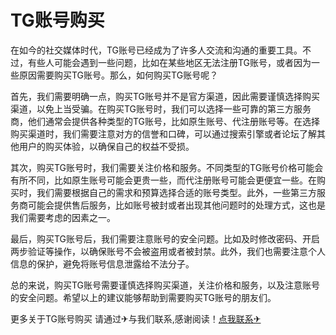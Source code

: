 # TG账号购买

在如今的社交媒体时代，TG账号已经成为了许多人交流和沟通的重要工具。不过，有些人可能会遇到一些问题，比如在某些地区无法注册TG账号，或者因为一些原因需要购买TG账号。那么，如何购买TG账号呢？

首先，我们需要明确一点，购买TG账号并不是官方渠道，因此需要谨慎选择购买渠道，以免上当受骗。在购买TG账号时，我们可以选择一些可靠的第三方服务商，他们通常会提供各种类型的TG账号，比如原生账号、代注册账号等。在选择购买渠道时，我们需要注意对方的信誉和口碑，可以通过搜索引擎或者论坛了解其他用户的购买体验，以确保自己的权益不受损。

其次，购买TG账号时，我们需要关注价格和服务。不同类型的TG账号价格可能会有所不同，比如原生账号可能会更贵一些，而代注册账号可能会更便宜一些。在购买时，我们需要根据自己的需求和预算选择合适的账号类型。此外，一些第三方服务商可能会提供售后服务，比如账号被封或者出现其他问题时的处理方式，这也是我们需要考虑的因素之一。

最后，购买TG账号后，我们需要注意账号的安全问题。比如及时修改密码、开启两步验证等操作，以确保账号不会被盗用或者被封禁。此外，我们也需要注意个人信息的保护，避免将账号信息泄露给不法分子。

总的来说，购买TG账号需要谨慎选择购买渠道，关注价格和服务，以及注意账号的安全问题。希望以上的建议能够帮助到需要购买TG账号的朋友们。

更多关于TG账号购买 请通过✈与我们联系,感谢阅读！[点我联系✈](https://app.G208.com)